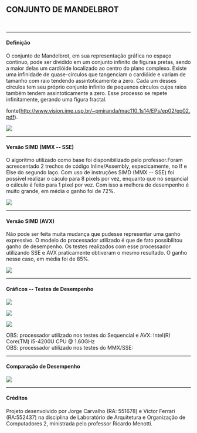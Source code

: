 <h2>CONJUNTO DE MANDELBROT</h2></br>
<hr>
<h4>Definição</h4>

O conjunto de Mandelbrot, em sua representação gráfica no espaço contínuo, pode ser dividido em um
conjunto infinito de figuras pretas, sendo a maior delas um cardióide localizado ao centro do plano
complexo. Existe uma infinidade de quase-círculos que tangenciam o cardióide e variam de tamanho com
raio tendendo assintoticamente a zero. Cada um desses círculos tem seu próprio conjunto infinito de
pequenos círculos cujos raios também tendem assintoticamente a zero. Esse processo se repete
infinitamente, gerando uma figura fractal.

fonte(http://www.vision.ime.usp.br/~pmiranda/mac110_1s14/EPs/ep02/ep02.pdf).

<img src="http://i.imgur.com/HCyni73.png"></img>

<hr>
<h4>Versão SIMD (MMX -- SSE)</h4>

O algoritmo utilizado como base foi disponibilizado pelo professor.Foram acrescentado 2 trechos de código Inline/Assembly, especicamente, no If e Else do segundo laço. Com uso de instruções SIMD (MMX -- SSE) foi possível realizar o cáculo para 8 pixels por vez, enquanto que no sequncial o cálculo é feito para 1 pixel por vez. Com isso a melhora de desempenho é muito grande, em média o ganho foi de 72%.

<img src="http://i.imgur.com/t027N6f.png"></img>

<hr>
<h4>Versão SIMD (AVX)</h4>

Não pode ser feita muita mudança que pudesse representar uma ganho expressivo. O modelo do processador utilizado é que de fato possibilitou ganho de desempenho. Os testes realizados com esse processador utilizando SSE e AVX praticamente obtiveram o mesmo resultado. O ganho nesse caso, em média foi de 85%.

<img src="http://i.imgur.com/utifTtB.png"></img>

<hr>
<h4>Gráficos -- Testes de Desempenho</h4>

<img src="http://i.imgur.com/bxTvIS6.png"></img>

<img src="http://i.imgur.com/tykZF15.png"></img>

<img src="http://i.imgur.com/Ahi52ho.png"></img>

OBS: processador utilizado nos testes do Sequencial e AVX: Intel(R) Core(TM) i5-4200U CPU @ 1.60GHz
<br>
OBS: processador utilizado nos testes do MMX/SSE: 

<hr>
<h4>Comparação de Desempenho</h4>

<img src="http://i.imgur.com/MmASQdD.png"></img>

<hr>
<h4>Créditos</h4>

Projeto desenvolvido por Jorge Carvalho (RA: 551678) e Víctor Ferrari (RA:552437) na disciplina de Laboratório de Arquitetura e Organização de Computadores 2, ministrada pelo professor Ricardo Menotti.







